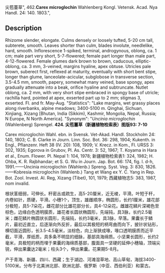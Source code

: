 尖苞薹草",
462.**Carex microglochin** Wahlenberg Kongl. Vetensk. Acad. Nya Handl. 24: 140. 1803.",

## Description
Rhizome slender, elongate. Culms densely or loosely tufted, 5-20 cm tall, subterete, smooth. Leaves shorter than culm, blades involute, needlelike, hard, smooth. Inflorescence 1-spiked, terminal, androgynous, oblong, ca. 1 cm; male part very short, 5-7-flowered; female part longer than male part, 4-12-flowered. Female glumes dark brown to brown, caducous, elliptic-oblong, ca. 3 mm, 3-veined, margins hyaline, apex obtuse. Utricles pale brown, suberect first, reflexed at maturity, eventually with short bent stipe, longer than glume, lanceolate-acicular, subglobose in transverse section, 3.5-4.5 mm, smooth, papery, somewhat many veined, base spongy, apex gradually attenuate into a beak, orifice hyaline and subtruncate. Nutlet oblong, ca. 2 mm, with very short stipe embraced in spongy base of utricle; rachilla hard, pointed at apex, exserted part up to 2 mm; stigmas 3, exserted. Fl. and fr. May-Aug.
  "Statistics": "Lake margins, wet grassy places along riverbanks, alpine meadows; 3400-5100 m. Qinghai, Sichuan, Xinjiang, Xizang [Bhutan, India (Sikkim), Kashmir, Mongolia, Nepal, Russia; N Europe, N North America].
  "Synonym": "*Uncinia microglochin* (Wahlenberg) Sprengel.
**424. 尖苞薹草（新疆植物检索表）图版93: 7-10**

Carex microglochin Wahl. ebn. in Svensk. Vet-Akad. Handl. Stockholm 24: 140, 1803; C. B. Clarke in Journ. Linn. Soc. Bot. 36: 298, 1904; Kukenth. in Engl., Pflanzenr. Heft 38 (IV. 20): 108, 1909; V. Krecz. in Kom., Fl. URSS 3: 302, 1935; Egorova in Grubov, Pl. As. Centr. 3: 52, 1967; T. Koyama in Hara et al., Enum. Flower. Pl. Nepal 1: 104, 1978; 新疆植物检索表1: 324, 1982; H. Ohba, K. R. Rajbhandar; et S. G. Wu in Journ. Jap. Bot. 66: 174, fig. l. d-h, 1991.——Uncinia microglochin (Wahlenb.) Spreng. Syst. Veg. 3: 830, 1826.——Kobresia microglochin (Wahlenb.) Tang et Wang ex Y. C. Yang in Rep. Bot. Zool. Invest. Al. Reg, Xizang (Tibet), 101, 1979; 西藏植物志5: 383, 1987, nom invalid.

根状茎细弱，可伸长。秆密丛或疏生，高5-20厘米，近无棱，平滑。叶短于秆，内卷如针，质硬，平滑。小穗1个，顶生，雄雌顺序，椭圆形，长约1厘米，雄花部分极短，具5-7朵花，雌花部分比雄花部分长，具4-12朵花。雌雄花鳞片深褐色至棕色，边缘白色透明膜质，雄花者长圆状椭圆形，先端钝，具3脉，长约2.5毫米；雌花鳞片椭圆状长圆形，先端钝，长约3毫米，具3脉，早落。果囊长于鳞片，最初近直立，后逐渐向外反折，最后以其极短的柄弯曲而向下，披针状钻形，横切面近圆形，长3.5-4.5毫米，淡棕色，向上渐狭成喙，喙口透明膜质而近平截，平滑，厚纸质，具多条不明显的细脉，基部具海绵质。小坚果长圆形，长约2毫米，具极短的柄而埋于果囊的海绵质基部，腹面具一坚硬的延伸小穗轴，顶端尖锐，伸出果囊达2毫米；柱头3个，伸出果囊。花果期5-8月。

产于青海、新疆、四川、西藏；生于湖边、河滩湿草地、高山草甸，海拔3400-5100米。分布于北美洲北部、欧洲北部、俄罗斯（中亚、西伯利亚）和蒙古。
